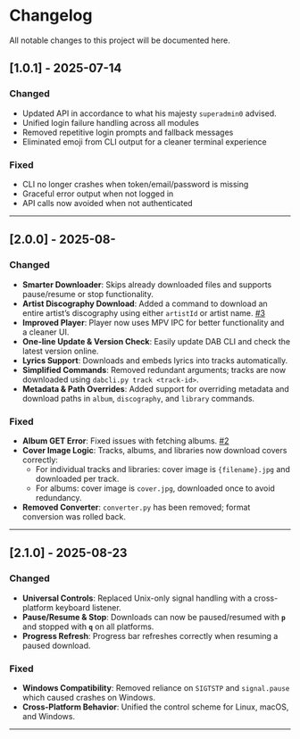 # Changelog

All notable changes to this project will be documented here.

## [1.0.1] - 2025-07-14

### Changed
- Updated API in accordance to what his majesty `superadmin0` advised.
- Unified login failure handling across all modules
- Removed repetitive login prompts and fallback messages
- Eliminated emoji from CLI output for a cleaner terminal experience

### Fixed
- CLI no longer crashes when token/email/password is missing
- Graceful error output when not logged in
- API calls now avoided when not authenticated

---
## [2.0.0] - 2025-08-  

### Changed
- **Smarter Downloader**: Skips already downloaded files and supports pause/resume or stop functionality.  
- **Artist Discography Download**: Added a command to download an entire artist’s discography using either `artistId` or artist name. [#3](https://github.com/sherlockholmesat221b/dabcli/issues/3)  
- **Improved Player**: Player now uses MPV IPC for better functionality and a cleaner UI.  
- **One-line Update & Version Check**: Easily update DAB CLI and check the latest version online.  
- **Lyrics Support**: Downloads and embeds lyrics into tracks automatically.  
- **Simplified Commands**: Removed redundant arguments; tracks are now downloaded using `dabcli.py track <track-id>`.  
- **Metadata & Path Overrides**: Added support for overriding metadata and download paths in `album`, `discography`, and `library` commands.  

### Fixed
- **Album GET Error**: Fixed issues with fetching albums. [#2](https://github.com/sherlockholmesat221b/dabcli/issues/2)  
- **Cover Image Logic**: Tracks, albums, and libraries now download covers correctly:  
  - For individual tracks and libraries: cover image is `{filename}.jpg` and downloaded per track.  
  - For albums: cover image is `cover.jpg`, downloaded once to avoid redundancy.  
- **Removed Converter**: `converter.py` has been removed; format conversion was rolled back.  


---
## [2.1.0] - 2025-08-23

### Changed
- **Universal Controls**: Replaced Unix-only signal handling with a cross-platform keyboard listener.
- **Pause/Resume & Stop**: Downloads can now be paused/resumed with **`p`** and stopped with **`q`** on all platforms.
- **Progress Refresh**: Progress bar refreshes correctly when resuming a paused download.

### Fixed
- **Windows Compatibility**: Removed reliance on `SIGTSTP` and `signal.pause` which caused crashes on Windows.
- **Cross-Platform Behavior**: Unified the control scheme for Linux, macOS, and Windows.


---
